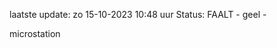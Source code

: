 laatste update: 
zo 15-10-2023 10:48   uur 
Status: FAALT - geel - 
<div class="service Y">microstation</div>